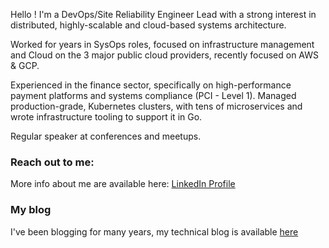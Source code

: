 


Hello ! I'm a DevOps/Site Reliability Engineer Lead with a strong interest in distributed, highly-scalable and cloud-based systems architecture. 

Worked for years in SysOps roles, focused on infrastructure management and Cloud on the 3 major public cloud providers, recently focused on AWS & GCP. 

Experienced in the finance sector, specifically on high-performance payment platforms and systems compliance (PCI - Level 1). 
Managed production-grade, Kubernetes clusters, with tens of microservices and wrote infrastructure tooling to support it in Go. 

Regular speaker at conferences and meetups. 

### Reach out to me:
More info about me are available here:
[LinkedIn Profile](https://www.linkedin.com/in/federico-fregosi/)

### My blog
I've been blogging for many years, my technical blog is available [here](https://federicofr.wordpress.com/) 
